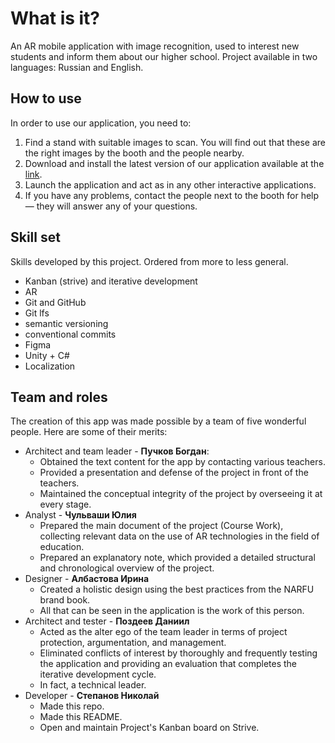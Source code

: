 # What is it?

An AR mobile application with image recognition, used to interest new students and inform them about our higher school.
Project available in two languages: Russian and English.

## How to use

In order to use our application, you need to:

1. Find a stand with suitable images to scan. You will find out that these are the right images by the booth and the people nearby.
2. Download and install the latest version of our application available at the [link](https://github.com/Kole565/narfu-open-house/releases/download/v0.5.0/narfu-open-house_0.5.0.apk).
3. Launch the application and act as in any other interactive applications.
4. If you have any problems, contact the people next to the booth for help — they will answer any of your questions.

## Skill set

Skills developed by this project. Ordered from more to less general.

- Kanban (strive) and iterative development
- AR
- Git and GitHub
- Git lfs
- semantic versioning
- conventional commits
- Figma
- Unity + C#
- Localization

## Team and roles

The creation of this app was made possible by a team of five wonderful people. Here are some of their merits:

- Architect and team leader - **Пучков Богдан**:
	- Obtained the text content for the app by contacting various teachers.
	- Provided a presentation and defense of the project in front of the teachers.
	- Maintained the conceptual integrity of the project by overseeing it at every stage.
- Analyst - **Чульваши Юлия**
	- Prepared the main document of the project (Course Work), collecting relevant data on the use of AR technologies in the field of education.
	- Prepared an explanatory note, which provided a detailed structural and chronological overview of the project.
- Designer - **Албастова Ирина**
	- Created a holistic design using the best practices from the NARFU brand book.
	- All that can be seen in the application is the work of this person.
- Architect and tester - **Поздеев Даниил**
	- Acted as the alter ego of the team leader in terms of project protection, argumentation, and management.
	- Eliminated conflicts of interest by thoroughly and frequently testing the application and providing an evaluation that completes the iterative development cycle.
	- In fact, a technical leader.
- Developer - **Степанов Николай**
	- Made this repo.
	- Made this README.
	- Open and maintain Project's Kanban board on Strive.
